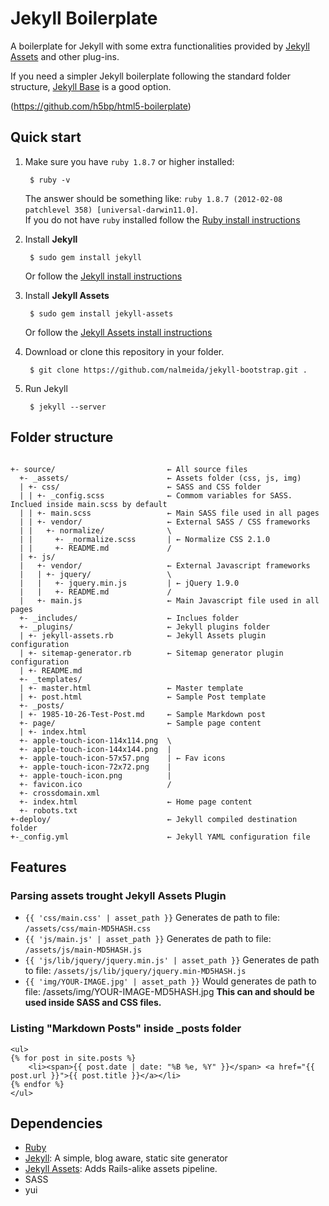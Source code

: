 # Jekyll Boilerplate

A boilerplate for Jekyll with some extra functionalities provided by [Jekyll Assets](https://github.com/ixti/jekyll-assets/) and other plug-ins.

If you need a simpler Jekyll boilerplate following the standard folder structure, [Jekyll Base](https://github.com/danielmcgraw/Jekyll-Base) is a good option.

(<https://github.com/h5bp/html5-boilerplate>)

## Quick start

1. Make sure you have `ruby 1.8.7` or higher installed:

		$ ruby -v

	The answer should be something like: `ruby 1.8.7 (2012-02-08 patchlevel 358) [universal-darwin11.0]`.   
	If you do not have `ruby` installed follow the [Ruby install instructions](http://www.ruby-lang.org/en/downloads/)

2. Install **Jekyll**

		$ sudo gem install jekyll

	Or follow the [Jekyll install instructions](https://github.com/mojombo/jekyll/wiki/install)
	
3. Install **Jekyll Assets**

		$ sudo gem install jekyll-assets

	Or follow the [Jekyll Assets install instructions](https://github.com/ixti/jekyll-assets/#installation)
	
4. Download or clone this repository in your folder.

		$ git clone https://github.com/nalmeida/jekyll-bootstrap.git .

	
5. Run Jekyll

		$ jekyll --server
	
## Folder structure
```

+- source/                         ← All source files
  +- _assets/                      ← Assets folder (css, js, img)
  | +- css/                        ← SASS and CSS folder
  | | +- _config.scss              ← Commom variables for SASS. Inclued inside main.scss by default
  | | +- main.scss                 ← Main SASS file used in all pages
  | | +- vendor/                   ← External SASS / CSS frameworks
  | |   +- normalize/              \  
  | |     +- _normalize.scss       | ← Normalize CSS 2.1.0
  | |     +- README.md             /
  | +- js/
  |   +- vendor/                   ← External Javascript frameworks
  |   | +- jquery/                 \
  |   |   +- jquery.min.js         | ← jQuery 1.9.0
  |   |   +- README.md             /
  |   +- main.js                   ← Main Javascript file used in all pages
  +- _includes/                    ← Inclues folder
  +- _plugins/                     ← Jekyll plugins folder
  | +- jekyll-assets.rb            ← Jekyll Assets plugin configuration
  | +- sitemap-generator.rb        ← Sitemap generator plugin configuration
  | +- README.md
  +- _templates/
  | +- master.html                 ← Master template
  | +- post.html                   ← Sample Post template
  +- _posts/
  | +- 1985-10-26-Test-Post.md     ← Sample Markdown post
  +- page/                         ← Sample page content
  | +- index.html
  +- apple-touch-icon-114x114.png  \
  +- apple-touch-icon-144x144.png  |
  +- apple-touch-icon-57x57.png    | ← Fav icons
  +- apple-touch-icon-72x72.png    |
  +- apple-touch-icon.png          |
  +- favicon.ico                   /
  +- crossdomain.xml
  +- index.html                    ← Home page content
  +- robots.txt
+-deploy/                          ← Jekyll compiled destination folder
+-_config.yml                      ← Jekyll YAML configuration file 

```
## Features

### Parsing assets trought Jekyll Assets Plugin

- `{{ 'css/main.css' | asset_path }}` Generates de path to file: `/assets/css/main-MD5HASH.css`
- `{{ 'js/main.js' | asset_path }}` Generates de path to file: `/assets/js/main-MD5HASH.js`
- `{{ 'js/lib/jquery/jquery.min.js' | asset_path }}` Generates de path to file: `/assets/js/lib/jquery/jquery.min-MD5HASH.js`
- `{{ 'img/YOUR-IMAGE.jpg' | asset_path }}` Would generates de path to file: /assets/img/YOUR-IMAGE-MD5HASH.jpg **This can and should be used inside SASS and CSS 
files.**

### Listing "Markdown Posts" inside _posts folder

	<ul>
	{% for post in site.posts %}
		<li><span>{{ post.date | date: "%B %e, %Y" }}</span> <a href="{{ post.url }}">{{ post.title }}</a></li>
	{% endfor %}
	</ul>


## Dependencies

 - [Ruby](http://www.ruby-lang.org/en/downloads/)
 - [Jekyll](https://github.com/mojombo/jekyll): A simple, blog aware, static site generator
 - [Jekyll Assets](https://github.com/ixti/jekyll-assets/): Adds Rails-alike assets pipeline.
 - SASS
 - yui